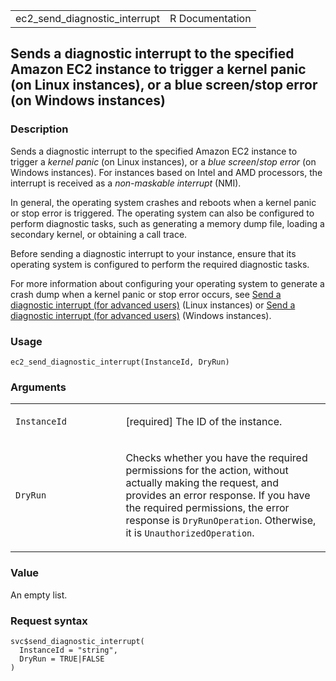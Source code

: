 <table style="width: 100%;">
<tbody>
<tr class="odd">
<td>ec2_send_diagnostic_interrupt</td>
<td style="text-align: right;">R Documentation</td>
</tr>
</tbody>
</table>

## Sends a diagnostic interrupt to the specified Amazon EC2 instance to trigger a kernel panic (on Linux instances), or a blue screen/stop error (on Windows instances)

### Description

Sends a diagnostic interrupt to the specified Amazon EC2 instance to
trigger a *kernel panic* (on Linux instances), or a *blue screen*/*stop
error* (on Windows instances). For instances based on Intel and AMD
processors, the interrupt is received as a *non-maskable interrupt*
(NMI).

In general, the operating system crashes and reboots when a kernel panic
or stop error is triggered. The operating system can also be configured
to perform diagnostic tasks, such as generating a memory dump file,
loading a secondary kernel, or obtaining a call trace.

Before sending a diagnostic interrupt to your instance, ensure that its
operating system is configured to perform the required diagnostic tasks.

For more information about configuring your operating system to generate
a crash dump when a kernel panic or stop error occurs, see [Send a
diagnostic interrupt (for advanced
users)](https://docs.aws.amazon.com/AWSEC2/latest/UserGuide/diagnostic-interrupt.html)
(Linux instances) or [Send a diagnostic interrupt (for advanced
users)](https://docs.aws.amazon.com/AWSEC2/latest/WindowsGuide/diagnostic-interrupt.html)
(Windows instances).

### Usage

    ec2_send_diagnostic_interrupt(InstanceId, DryRun)

### Arguments

<table>
<colgroup>
<col style="width: 35%" />
<col style="width: 65%" />
</colgroup>
<tbody>
<tr class="odd">
<td><code
id="ec2_send_diagnostic_interrupt_:_InstanceId">InstanceId</code></td>
<td><p>[required] The ID of the instance.</p></td>
</tr>
<tr class="even">
<td><code id="ec2_send_diagnostic_interrupt_:_DryRun">DryRun</code></td>
<td><p>Checks whether you have the required permissions for the action,
without actually making the request, and provides an error response. If
you have the required permissions, the error response is
<code>DryRunOperation</code>. Otherwise, it is
<code>UnauthorizedOperation</code>.</p></td>
</tr>
</tbody>
</table>

### Value

An empty list.

### Request syntax

    svc$send_diagnostic_interrupt(
      InstanceId = "string",
      DryRun = TRUE|FALSE
    )
